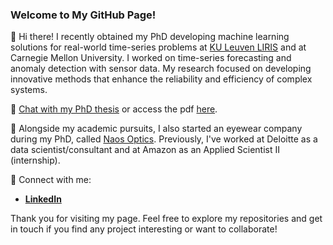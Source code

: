 ### Welcome to My GitHub Page!

👋 Hi there! I recently obtained my PhD developing machine learning solutions for real-world time-series problems at [KU Leuven LIRIS](https://feb.kuleuven.be/research/decision-sciences-and-information-management/liris/liris) and at Carnegie Mellon University. I worked on time-series forecasting and anomaly detection with sensor data. My research focused on developing innovative methods that enhance the reliability and efficiency of complex systems.

💬 [Chat with my PhD thesis](https://mainpy-7d8mfhrvogmu7jywq5xzwx.streamlit.app/) or access the pdf [here](https://kuleuven.limo.libis.be/discovery/search?query=any,contains,LIRIAS4233901&tab=LIRIAS&search_scope=lirias_profile&vid=32KUL_KUL:Lirias&offset=0).

🚀 Alongside my academic pursuits, I also started an eyewear company during my PhD, called [Naos Optics](https://www.naos-optics.com).
Previously, I've worked at Deloitte as a data scientist/consultant and at Amazon as an Applied Scientist II (internship).

🔗 Connect with me:
- **[LinkedIn](https://www.linkedin.com/in/bojedeforce/)**

Thank you for visiting my page. Feel free to explore my repositories and get in touch if you find any project interesting or want to collaborate!
